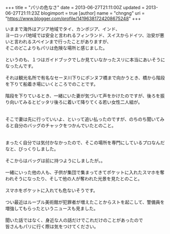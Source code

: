 +++
title = "パリの危なさ"
date = 2013-06-27T21:11:00Z
updated = 2013-06-27T21:11:23Z
blogimport = true 
[author]
	name = "chngng"
	uri = "https://www.blogger.com/profile/14196381724208675248"
+++

<div dir="ltr" style="text-align: left;" trbidi="on">いままで海外はアジア地域でタイ、カンボジア、インド、<br />ヨーロッパ地域では安全と言われるフィンランド、スイスからドイツ、治安が悪いと言われるスペインまで行ったことがありますが、<br />そこのどこよりもパリは危険な場所と感じました。<br /><br />というのも、１つはガイドブックでしか見ていなかったスリに本当にあいそうになったんです。<br /><br />それは観光名所で有名なセーヌ川下りにポンヌフ橋まで向かうとき、橋から階段を下りて船着き場にいくところでのことです。<br /><br />階段を下りているとき、一緒にいた妻が気づいて声をかけたのですが、後ろを振り向いてみるとピッタリ後ろに着いて降りてくる若い女性二人組が。<br /><br /><br />そこで妻は先に行っていいよ、といって追い払ったのですが、のちのち聞いてみると自分のバッグのチャックをつかんでいたとのこと。<br /><br /><br />まったく自分では気付かなかったので、そこの場所を専門にしているプロなんだなと、びっくりしました。<br /><br />そこからはバッグは前に持つようにしましたが。。<br /><br />一緒にいった他の人も、子供が集団で集まってきてポケットに入れたスマホを奪われそうになったり、そして他の人が奪われた光景を見たとのこと。<br /><br />スマホをポケットに入れても危ないそうです。<br /><br />つい最近はルーブル美術館が犯罪者が増えたことからストを起こして、警備員を増強してもらったというニュースも見ました。<br /><br />聞いた話ではなく、身近な人の話だけでこれだけのことがあったので<br />皆さんもパリに行く際は気をつけてください。</div>
